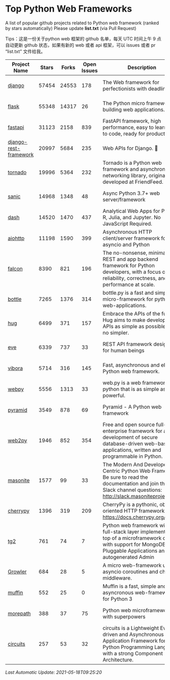 # Top Python Web Frameworks
A list of popular github projects related to Python web framework (ranked by stars automatically)
Please update **list.txt** (via Pull Request)

Tips：这是一份关于python web 框架的 github 名单，每天 UTC 时间上午 9 点自动更新 github 状态，如果有新的 web 或者 api 框架，可以 issues 或者 pr “list.txt” 文件给我。

| Project Name | Stars | Forks | Open Issues | Description | Last Commit |
| ------------ | ----- | ----- | ----------- | ----------- | ----------- |
| [django](https://github.com/django/django) | 57454 | 24553 | 178 | The Web framework for perfectionists with deadlines. | 2021-05-18 07:14:05 |
| [flask](https://github.com/pallets/flask) | 55348 | 14317 | 26 | The Python micro framework for building web applications. | 2021-05-14 15:17:37 |
| [fastapi](https://github.com/tiangolo/fastapi) | 31123 | 2158 | 839 | FastAPI framework, high performance, easy to learn, fast to code, ready for production | 2021-05-16 18:28:24 |
| [django-rest-framework](https://github.com/encode/django-rest-framework) | 20997 | 5684 | 235 | Web APIs for Django. 🎸 | 2021-05-10 11:26:26 |
| [tornado](https://github.com/tornadoweb/tornado) | 19996 | 5364 | 232 | Tornado is a Python web framework and asynchronous networking library, originally developed at FriendFeed. | 2021-05-15 19:24:25 |
| [sanic](https://github.com/sanic-org/sanic) | 14968 | 1348 | 48 | Async Python 3.7+ web server/framework | Build fast. Run fast. | 2021-04-19 21:53:42 |
| [dash](https://github.com/plotly/dash) | 14520 | 1470 | 437 | Analytical Web Apps for Python, R, Julia, and Jupyter. No JavaScript Required. | 2021-05-17 13:42:51 |
| [aiohttp](https://github.com/aio-libs/aiohttp) | 11198 | 1590 | 399 | Asynchronous HTTP client/server framework for asyncio and Python | 2021-05-18 05:41:14 |
| [falcon](https://github.com/falconry/falcon) | 8390 | 821 | 196 | The no-nonsense, minimalist REST and app backend framework for Python developers, with a focus on reliability, correctness, and performance at scale. | 2021-05-11 12:29:49 |
| [bottle](https://github.com/bottlepy/bottle) | 7265 | 1376 | 314 | bottle.py is a fast and simple micro-framework for python web-applications. | 2021-01-01 15:17:44 |
| [hug](https://github.com/hugapi/hug) | 6499 | 371 | 157 | Embrace the APIs of the future. Hug aims to make developing APIs as simple as possible, but no simpler. | 2020-08-10 05:07:26 |
| [eve](https://github.com/pyeve/eve) | 6339 | 737 | 33 | REST API framework designed for human beings | 2021-03-14 16:47:07 |
| [vibora](https://github.com/vibora-io/vibora) | 5714 | 316 | 145 | Fast, asynchronous and elegant Python web framework. | 2019-02-11 10:54:12 |
| [webpy](https://github.com/webpy/webpy) | 5556 | 1313 | 33 | web.py is a web framework for python that is as simple as it is powerful.  | 2021-03-03 00:03:19 |
| [pyramid](https://github.com/Pylons/pyramid) | 3549 | 878 | 69 | Pyramid - A Python web framework | 2021-03-15 06:21:30 |
| [web2py](https://github.com/web2py/web2py) | 1946 | 852 | 354 | Free and open source full-stack enterprise framework for agile development of secure database-driven web-based applications, written and programmable in Python. | 2021-03-03 06:47:33 |
| [masonite](https://github.com/MasoniteFramework/masonite) | 1577 | 99 | 33 | The Modern And Developer Centric Python Web Framework. Be sure to read the documentation and join the Slack channel questions: http://slack.masoniteproject.com | 2021-04-16 01:55:01 |
| [cherrypy](https://github.com/cherrypy/cherrypy) | 1396 | 319 | 209 | CherryPy is a pythonic, object-oriented HTTP framework.      https://docs.cherrypy.org/ | 2021-05-03 12:47:58 |
| [tg2](https://github.com/TurboGears/tg2) | 761 | 74 | 7 | Python web framework with full-stack layer implemented on top of a microframework core with support for MongoDB, Pluggable Applications and autogenerated Admin | 2020-10-08 07:18:07 |
| [Growler](https://github.com/pyGrowler/Growler) | 684 | 28 | 5 | A micro web-framework using asyncio coroutines and chained middleware. | 2020-03-08 07:51:41 |
| [muffin](https://github.com/klen/muffin) | 552 | 25 | 0 | Muffin is a fast, simple and asyncronous web-framework for Python 3 | 2021-05-17 15:41:55 |
| [morepath](https://github.com/morepath/morepath) | 388 | 37 | 75 | Python web microframework with superpowers | 2021-04-18 14:33:02 |
| [circuits](https://github.com/circuits/circuits) | 257 | 53 | 32 | circuits is a Lightweight Event driven and Asynchronous Application Framework for the Python Programming Language with a strong Component Architecture. | 2020-12-16 08:37:47 |

*Last Automatic Update: 2021-05-18T09:25:20*